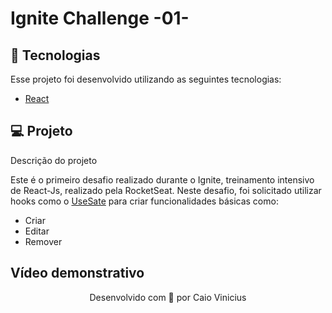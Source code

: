 # Ignite Challenge -01-

## 🚀 Tecnologias

Esse projeto foi desenvolvido utilizando as seguintes tecnologias:

- [React](https://pt-br.reactjs.org/)


## 💻 Projeto

Descrição do projeto
 
 Este é o primeiro desafio realizado durante o Ignite, treinamento intensivo de React-Js, realizado pela RocketSeat.
 Neste desafio, foi solicitado utilizar hooks como o [UseSate](https://pt-br.reactjs.org/docs/hooks-reference.html#usestate) para criar funcionalidades básicas como:
 
 - Criar
 - Editar
 - Remover
 
 ## Vídeo demonstrativo
 
 


<p align="center">Desenvolvido com 💜 por Caio Vinicius</p>
